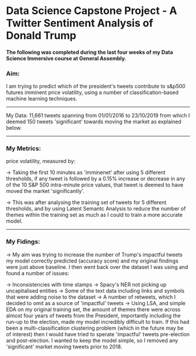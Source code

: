 # Data Science Capstone Project - A Twitter Sentiment Analysis of Donald Trump

#### The following was completed during the last four weeks of my Data Science Immersive course at General Assembly.

### Aim:
   
I am trying to predict which of the president's tweets contribute to s&p500 futures imminent price volatility, using a number of classification-based machine learning techniques.

---

My Data:
   11,661 tweets spanning from 01/01/2016 to 23/10/2019 from which I deemed 150 tweets 'significant' towards moving the market as explained below.
 
 ---
 
### My Metrics:
   
price volatility, measured by:
   
   -> Taking the first 10 minutes as 'imminenet' after using 5 different thresholds, if any tweet is followed by a 0.15% increase or decrease in any of the 10 S&P 500 intra-minute price values, that tweet is deemed to have moved the market 'significantly'.
       
   -> This was after analysing the training set of tweets for 5 different thresholds, and by using Latent Semantc Analysis to reduce the number of themes within the training set as much as I could to train a more accurate model.
   
---        
 
### My Fidings:
   
   -> My aim was trying to increase the number of Trump's impactful tweets my model correctly predicted (accuracy score) and         my original findings were just above baseline. I then went back over the dataset I was using and found a number of             issues:
         
   -> Inconsistencies with time stamps 
   -> Spacy's NER not picking up uncapitalised entities
   -> Some of the text data including links and symbols that were adding noise to the dataset
   -> A number of retweets, which I decided to omit as a source of 'impactful' tweets
   -> Using LSA, and simple EDA on my original training set, the amount of themes there were across almost four years                of tweets from the President, importantly including the run-up to the election, made my model incredibly                      difficult to train. If this had been a multi-classification clustering problem (which in the future may be of                  interest) then I would have tried to sperate 'impactful' tweets pre-election and post-election. I wanted to                    keep the model simple, so I removed any 'significant' market moving tweets prior to 2018.

